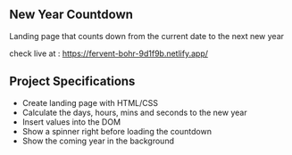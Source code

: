 ## New Year Countdown

Landing page that counts down from the current date to the next new year

check live at : https://fervent-bohr-9d1f9b.netlify.app/

## Project Specifications

- Create landing page with HTML/CSS
- Calculate the days, hours, mins and seconds to the new year
- Insert values into the DOM
- Show a spinner right before loading the countdown
- Show the coming year in the background
